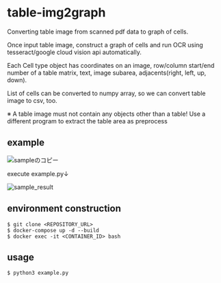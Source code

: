 # table-img2graph
Converting table image from scanned pdf data to graph of cells.

Once input table image, construct a graph of cells and run OCR using tesseract/google cloud vision api automatically.

Each Cell type object has coordinates on an image, row/column start/end number of a table matrix, text, image subarea, adjacents(right, left, up, down).

List of cells can be converted to numpy array, so we can convert table image to csv, too.

※ A table image must not contain any objects other than a table! Use a different program to extract the table area as preprocess

## example
![sampleのコピー](https://user-images.githubusercontent.com/44527660/84593126-5b11d480-ae85-11ea-9dde-8f768d0acb6e.png)

execute example.py↓

![sample_result](https://user-images.githubusercontent.com/44527660/84593099-1ab25680-ae85-11ea-83f4-fa1ecd7e4e58.png)

## environment construction
```
$ git clone <REPOSITORY_URL>
$ docker-compose up -d --build
$ docker exec -it <CONTAINER_ID> bash
```

## usage
```
$ python3 example.py
```